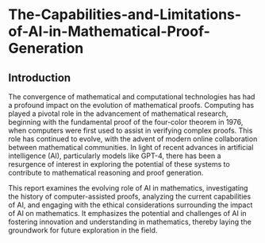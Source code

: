 # The-Capabilities-and-Limitations-of-AI-in-Mathematical-Proof-Generation

## Introduction


The convergence of mathematical and computational technologies has had a profound impact on the evolution of mathematical proofs. Computing has played a pivotal role in the advancement of mathematical research, beginning with the fundamental proof of the four-color theorem in 1976, when computers were first used to assist in verifying complex proofs. This role has continued to evolve, with the advent of modern online collaboration between mathematical communities. In light of recent advances in artificial intelligence (AI), particularly models like GPT-4, there has been a resurgence of interest in exploring the potential of these systems to contribute to mathematical reasoning and proof generation.

This report examines the evolving role of AI in mathematics, investigating the history of computer-assisted proofs, analyzing the current capabilities of AI, and engaging with the ethical considerations surrounding the impact of AI on mathematics. It emphasizes the potential and challenges of AI in fostering innovation and understanding in mathematics, thereby laying the groundwork for future exploration in the field.

